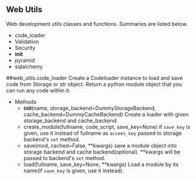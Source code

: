 Web Utils
------------

Web development utils classes and functions.
Summaries are listed below.

+ code_loader
+ Validation
+ Security
+ __init__
+ pyramid
+ sqlalchemy



##web_utils.code_loader
Create a Codeloader instance to load and save code from Storage or str object.
Return a python module object that you can run any code within it.

+ Methods
  + __init__(name, storage_backend=DummyStorageBackend, cache_backend=DummyCacheBackend)
    Create a loader with given storage_backend and cache_backend.
  + create_module(fullname, code_script, save_key=None)
    if `save_key` is given, use it instead of fullname as `accees_key` passed to storage backend's `set` method.
  + save(mod, cached=False, **kwargs)
    save a module object into storage backend and cache backend(optional).
    **kwargs will be passed to backend's `set` method.
  + load(fullname, save_key=None, **kwargs)
    Load a module by its name(if `save_key` is given, use it instead).
  